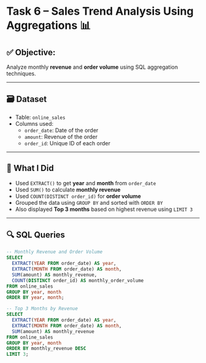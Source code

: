 # Task 6 – Sales Trend Analysis Using Aggregations 📊

## ✅ Objective:
Analyze monthly **revenue** and **order volume** using SQL aggregation techniques.

---

## 🗃 Dataset
- Table: `online_sales`
- Columns used:
  - `order_date`: Date of the order
  - `amount`: Revenue of the order
  - `order_id`: Unique ID of each order

---

## 🧠 What I Did

- Used `EXTRACT()` to get **year** and **month** from `order_date`
- Used `SUM()` to calculate **monthly revenue**
- Used `COUNT(DISTINCT order_id)` for **order volume**
- Grouped the data using `GROUP BY` and sorted with `ORDER BY`
- Also displayed **Top 3 months** based on highest revenue using `LIMIT 3`

---

## 🔍 SQL Queries

```sql
-- Monthly Revenue and Order Volume
SELECT 
  EXTRACT(YEAR FROM order_date) AS year,
  EXTRACT(MONTH FROM order_date) AS month,
  SUM(amount) AS monthly_revenue,
  COUNT(DISTINCT order_id) AS monthly_order_volume
FROM online_sales
GROUP BY year, month
ORDER BY year, month;

-- Top 3 Months by Revenue
SELECT 
  EXTRACT(YEAR FROM order_date) AS year,
  EXTRACT(MONTH FROM order_date) AS month,
  SUM(amount) AS monthly_revenue
FROM online_sales
GROUP BY year, month
ORDER BY monthly_revenue DESC
LIMIT 3;
